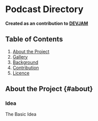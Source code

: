 # Podcast Directory

**Created as an contribution to [DEVJAM](https://www.devjam.org)**

## Table of Contents

1. [About the Project](#about)
2. [Gallery](#gallery)
3. [Background](#background)
4. [Contribution](#contribution)
5. [Licence](#licence)

## About the Project {#about}

### Idea

The Basic Idea 
